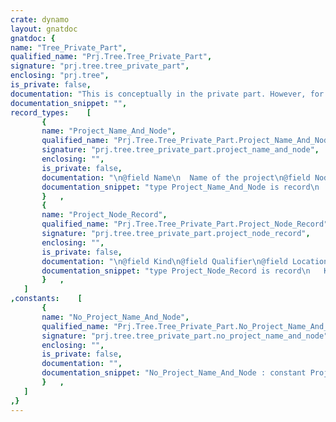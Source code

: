```yaml
---
crate: dynamo
layout: gnatdoc
gnatdoc: {
name: "Tree_Private_Part",
qualified_name: "Prj.Tree.Tree_Private_Part",
signature: "prj.tree.tree_private_part",
enclosing: "prj.tree",
is_private: false,
documentation: "This is conceptually in the private part. However, for efficiency,\nsome packages are accessing it directly.",
documentation_snippet: "",
record_types:    [
       {
       name: "Project_Name_And_Node",
       qualified_name: "Prj.Tree.Tree_Private_Part.Project_Name_And_Node",
       signature: "prj.tree.tree_private_part.project_name_and_node",
       enclosing: "",
       is_private: false,
       documentation: "\n@field Name\n  Name of the project\n@field Node\n  Node of the project in table Project_Nodes\n@field Resolved_Path\n  Resolved and canonical path of a real project file.\n  No_Name in case of virtual projects.\n@field Extended\n  True when the project is being extended by another project\n@field From_Extended\n  True when the project is only imported by projects that are\n  extended.\n@field Proj_Qualifier",
       documentation_snippet: "type Project_Name_And_Node is record\n   Name : Name_Id;\n   Node : Project_Node_Id;\n   Resolved_Path : Path_Name_Type;\n   Extended : Boolean;\n   From_Extended : Boolean;\n   Proj_Qualifier : Project_Qualifier;\nend record;",
       }   ,
       {
       name: "Project_Node_Record",
       qualified_name: "Prj.Tree.Tree_Private_Part.Project_Node_Record",
       signature: "prj.tree.tree_private_part.project_node_record",
       enclosing: "",
       is_private: false,
       documentation: "\n@field Kind\n@field Qualifier\n@field Location\n@field Directory\n  Only for N_Project\n@field Display_Name\n  Only for N_Project\n@field Expr_Kind\n  See below for what Project_Node_Kind it is used\n@field Variables\n  First variable in a project or a package\n@field Packages\n  First package declaration in a project\n@field Pkg_Id\n  Only used for N_Package_Declaration\n  \n  The component Pkg_Id is an entry into the table Package_Attributes\n  (in Prj.Attr). It is used to indicate all the attributes of the\n  package with their characteristics.\n  \n  The tables Prj.Attr.Attributes and Prj.Attr.Package_Attributes\n  are built once and for all through a call (from Prj.Initialize)\n  to procedure Prj.Attr.Initialize. It is never modified after that.\n@field Name\n  See below for what Project_Node_Kind it is used\n@field Src_Index\n  Index of a unit in a multi-unit source.\n  Only for some N_Attribute_Declaration and N_Literal_String.\n@field Path_Name\n  See below for what Project_Node_Kind it is used\n@field Value\n  See below for what Project_Node_Kind it is used\n@field Default\n  Only used in N_Attribute_Reference\n@field Field1\n  See below the meaning for each Project_Node_Kind\n@field Field2\n  See below the meaning for each Project_Node_Kind\n@field Field3\n  See below the meaning for each Project_Node_Kind\n@field Field4\n  See below the meaning for each Project_Node_Kind\n@field Flag1\n  This flag is significant only for:\n  \n    N_Attribute_Declaration and N_Attribute_Reference\n      Indicates for an associative array attribute, that the\n      index is case insensitive.\n  \n    N_Comment\n      Indicates that the comment is preceded by an empty line.\n  \n    N_Project\n      Indicates that there are comments in the project source that\n      cannot be kept in the tree.\n  \n    N_Project_Declaration\n      Indicates that there are unkept comments in the project.\n  \n    N_With_Clause\n      Indicates that this is not the last with in a with clause.\n      Set for \"A\", but not for \"B\" in with \"B\"; and with \"A\", \"B\";\n@field Flag2\n  This flag is significant only for:\n  \n    N_Project\n      Indicates that the project \"extends all\" another project.\n  \n    N_Comment\n      Indicates that the comment is followed by an empty line.\n  \n    N_With_Clause\n      Indicates that the originally imported project is an extending\n      all project.\n@field Comments",
       documentation_snippet: "type Project_Node_Record is record\n   Kind : Project_Node_Kind;\n   Qualifier : Project_Qualifier := Unspecified;\n   Location : Source_Ptr := No_Location;\n   Directory : Path_Name_Type := No_Path;\n   Display_Name : Name_Id := No_Name;\n   Expr_Kind : Variable_Kind := Undefined;\n   Variables : Variable_Node_Id := Empty_Node;\n   Packages : Package_Declaration_Id := Empty_Node;\n   Pkg_Id : Package_Node_Id := Empty_Package;\n   Name : Name_Id := No_Name;\n   Src_Index : Int := 0;\n   Path_Name : Path_Name_Type := No_Path;\n   Value : Name_Id := No_Name;\n   Default : Attribute_Default_Value := Empty_Value;\n   Field1 : Project_Node_Id := Empty_Node;\n   Field2 : Project_Node_Id := Empty_Node;\n   Field3 : Project_Node_Id := Empty_Node;\n   Field4 : Project_Node_Id := Empty_Node;\n   Flag1 : Boolean := False;\n   Flag2 : Boolean := False;\n   Comments : Project_Node_Id := Empty_Node;\nend record;",
       }   ,
   ]
,constants:    [
       {
       name: "No_Project_Name_And_Node",
       qualified_name: "Prj.Tree.Tree_Private_Part.No_Project_Name_And_Node",
       signature: "prj.tree.tree_private_part.no_project_name_and_node",
       enclosing: "",
       is_private: false,
       documentation: "",
       documentation_snippet: "No_Project_Name_And_Node : constant Project_Name_And_Node :=\n  (Name           => No_Name,\n   Node           => Empty_Node,\n   Resolved_Path  => No_Path,\n   Extended       => True,\n   From_Extended  => False,\n   Proj_Qualifier => Unspecified);",
       }   ,
   ]
,}
---
```

